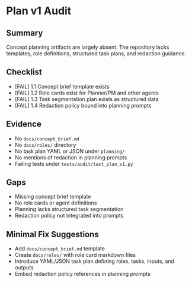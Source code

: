 # Plan v1 Audit

## Summary
Concept planning artifacts are largely absent. The repository lacks templates, role definitions, structured task plans, and redaction guidance.

## Checklist
- [FAIL] 1.1 Concept brief template exists
- [FAIL] 1.2 Role cards exist for Planner/PM and other agents
- [FAIL] 1.3 Task segmentation plan exists as structured data
- [FAIL] 1.4 Redaction policy bound into planning prompts

## Evidence
- No `docs/concept_brief.md`
- No `docs/roles/` directory
- No task plan YAML or JSON under `planning/`
- No mentions of redaction in planning prompts
- Failing tests under `tests/audit/test_plan_v1.py`


## Gaps
- Missing concept brief template
- No role cards or agent definitions
- Planning lacks structured task segmentation
- Redaction policy not integrated into prompts

## Minimal Fix Suggestions
- Add `docs/concept_brief.md` template
- Create `docs/roles/` with role card markdown files
- Introduce YAML/JSON task plan defining roles, tasks, inputs, and outputs
- Embed redaction policy references in planning prompts


